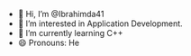 - 👋 Hi, I’m @Ibrahimda41
- 👀 I’m interested in Application Development.
- 🌱 I’m currently learning C++
- 😄 Pronouns: He

<!---
Ibrahimda41/Ibrahimda41 is a ✨ special ✨ repository because its `README.md` (this file) appears on your GitHub profile.
You can click the Preview link to take a look at your changes.
--->
